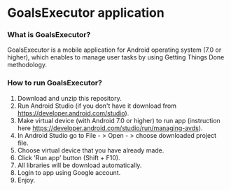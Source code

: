 # GoalsExecutor application

### What is GoalsExecutor?
GoalsExecutor is a mobile application for Android operating system (7.0 or higher), which enables to manage
user tasks by using Getting Things Done methodology. 

### How to run GoalsExecutor?
1. Download and unzip this repository.
2. Run Android Studio (if you don't have it download from https://developer.android.com/studio).
3. Make virtual device (with Android 7.0 or higher) to run app (instruction here https://developer.android.com/studio/run/managing-avds).
4. In Android Studio go to File - > Open - > choose downloaded project file.
5. Choose virtual device that you have already made.
5. Click 'Run app' button (Shift + F10).
6. All libraries will be download automatically.
7. Login to app using Google account.
8. Enjoy.

